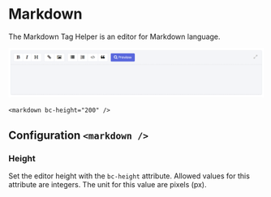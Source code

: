 # Markdown

The Markdown Tag Helper is an editor for Markdown language.

<img class="img-shadow img-responsive center-block" src="https://raw.githubusercontent.com/brecons/metronic-tag-helper/master/docs/images/markdown_01.png" width="915" alt="Mecons Markdown">

```markup
<markdown bc-height="200" />
```

## Configuration `<markdown />`

### Height

Set the editor height with the `bc-height` attribute. Allowed values for this attribute are integers. The unit for this value are pixels (px).
